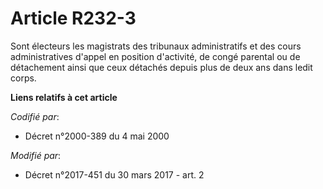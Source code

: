 # Article R232-3

Sont électeurs les magistrats des tribunaux administratifs et des cours administratives d'appel en position d'activité, de
congé parental ou de détachement ainsi que ceux détachés depuis plus de deux ans dans ledit corps.

**Liens relatifs à cet article**

_Codifié par_:

  - Décret n°2000-389 du 4 mai 2000

_Modifié par_:

  - Décret n°2017-451 du 30 mars 2017 - art. 2
